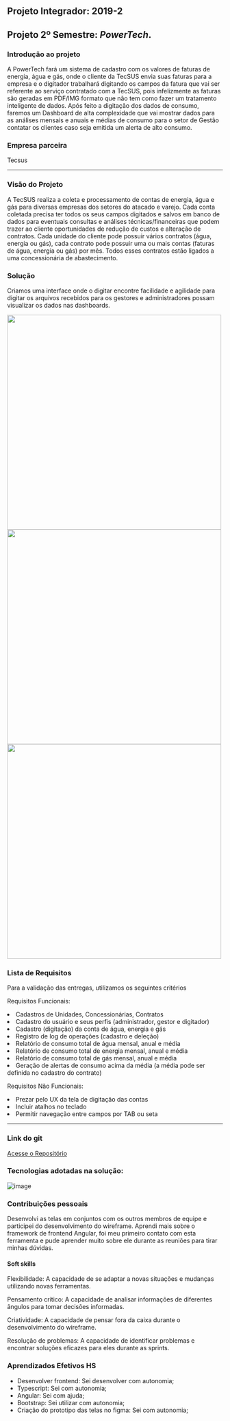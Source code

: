 ## Projeto Integrador: 2019-2

## Projeto 2º Semestre: ***PowerTech***.

### Introdução ao projeto

A PowerTech fará um sistema de cadastro com os valores de faturas de energia, água e gás, onde o cliente da TecSUS envia suas faturas para a empresa e o digitador trabalhará digitando os campos da fatura que vai ser referente ao serviço contratado com a TecSUS, pois infelizmente as faturas são geradas em PDF/IMG formato que não tem como fazer um tratamento inteligente de dados. Após feito a digitação dos dados de consumo, faremos um Dashboard de alta complexidade que vai mostrar dados para as análises mensais e anuais e médias de consumo para o setor de Gestão contatar os clientes caso seja emitida um alerta de alto consumo.

### Empresa parceira

Tecsus

***

### Visão do Projeto

A TecSUS realiza a coleta e processamento de contas de energia, água e gás para diversas empresas dos setores do atacado e varejo. Cada conta coletada precisa ter todos os seus campos digitados e salvos em banco de dados para eventuais consultas e análises técnicas/financeiras que podem trazer ao cliente oportunidades de redução de custos e alteração de contratos. Cada unidade do cliente pode possuir vários contratos (água, energia ou gás), cada contrato pode possuir uma ou mais contas (faturas de água, energia ou gás) por mês. Todos esses contratos estão ligados a uma concessionária de abastecimento.


### Solução

Criamos uma interface onde o digitar encontre facilidade e agilidade para digitar os arquivos recebidos para os gestores e administradores possam visualizar os dados nas dashboards. 

<img src="https://user-images.githubusercontent.com/37638307/172077554-e3137a58-a906-4c4d-8672-22484776c6c1.gif" width="500px" />
<img src="https://user-images.githubusercontent.com/37638307/172077556-fec5a643-28f5-4459-a2e0-a38bcf147d24.gif" width="500px" />
<img src="https://user-images.githubusercontent.com/37638307/172077557-6211465e-3f3c-40d3-968a-4c99f03d9f2f.gif" width="500px" />

### Lista de Requisitos 

Para a validação das entregas, utilizamos os seguintes critérios 

Requisitos Funcionais: 

<li>Cadastros de Unidades, Concessionárias, Contratos</li>
<li>Cadastro do usuário e seus perfis (administrador, gestor e digitador)</li>
<li>Cadastro (digitação) da conta de água, energia e gás</li>
<li>Registro de log de operações (cadastro e deleção)</li>
<li>Relatório de consumo total de água mensal, anual e média</li>
<li>Relatório de consumo total de energia mensal, anual e média</li>
<li>Relatório de consumo total de gás mensal, anual e média</li>  
<li>Geração de alertas de consumo acima da média (a média pode ser definida no cadastro 
do contrato)</li>

Requisitos Não Funcionais:

<li>Prezar pelo UX da tela de digitação das contas</li>
<li>Incluir atalhos no teclado</li>
<li>Permitir navegação entre campos por TAB ou seta</li>

***

### Link do git
[Acesse o Repositório](https://github.com/luks-ecdc/PowerTech-API-TecSUS)


### Tecnologias adotadas na solução:

![image](https://github.com/nlemuel/Portfolio-FATEC/assets/53242511/68beecac-1b3f-4718-bd5d-0b0cb04b3cd3)


### Contribuições pessoais

Desenvolvi as telas em conjuntos com os outros membros de equipe e participei do desenvolvimento do wireframe. Aprendi mais sobre o framework de frontend Angular, foi meu primeiro contato com esta ferramenta e pude aprender muito sobre ele durante as reuniões para tirar minhas dúvidas.

#### Soft skills

Flexibilidade: A capacidade de se adaptar a novas situações e mudanças utilizando novas ferramentas.

Pensamento crítico: A capacidade de analisar informações de diferentes ângulos para tomar decisões informadas.

Criatividade: A capacidade de pensar fora da caixa durante o desenvolvimento do wireframe.

Resolução de problemas: A capacidade de identificar problemas e encontrar soluções eficazes para eles durante as sprints.

### Aprendizados Efetivos HS

- Desenvolver frontend: Sei desenvolver com autonomia;
- Typescript: Sei com autonomia;
- Angular: Sei com ajuda;
- Bootstrap: Sei utilizar com autonomia;
- Criação do prototipo das telas no figma: Sei com autonomia;

